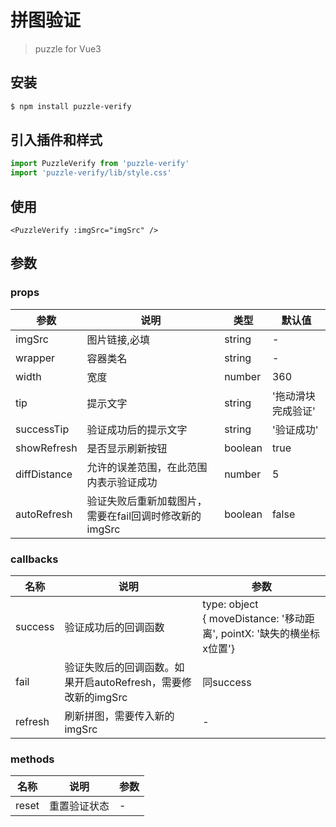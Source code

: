 # 拼图验证
> puzzle for Vue3
## 安装
```bash
$ npm install puzzle-verify
```
## 引入插件和样式
```js
import PuzzleVerify from 'puzzle-verify'
import 'puzzle-verify/lib/style.css'
```
## 使用
```vue
<PuzzleVerify :imgSrc="imgSrc" />
```
## 参数
### props
| 参数 | 说明 | 类型 | 默认值 |
|----|---|---|---|
| imgSrc | 图片链接,必填 | string | - |
| wrapper | 容器类名 | string | - |
| width | 宽度 | number | 360 |
| tip | 提示文字 | string | '拖动滑块完成验证' |
| successTip | 验证成功后的提示文字 | string | '验证成功' |
| showRefresh | 是否显示刷新按钮 | boolean | true |
| diffDistance | 允许的误差范围，在此范围内表示验证成功 | number | 5 |
| autoRefresh | 验证失败后重新加载图片，需要在fail回调时修改新的imgSrc | boolean | false |

### callbacks
| 名称 | 说明 | 参数 |
|----|---|---|
| success | 验证成功后的回调函数 | type: object <br />{ moveDistance: '移动距离', pointX: '缺失的横坐标x位置'} |
| fail | 验证失败后的回调函数。如果开启autoRefresh，需要修改新的imgSrc | 同success |
| refresh | 刷新拼图，需要传入新的imgSrc | - |

### methods
| 名称 | 说明 | 参数 |
|----|---|---|
| reset | 重置验证状态 | - |